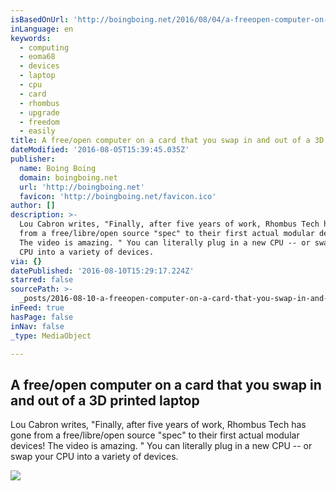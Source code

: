 ```yaml
---
isBasedOnUrl: 'http://boingboing.net/2016/08/04/a-freeopen-computer-on-a-card.html'
inLanguage: en
keywords:
  - computing
  - eoma68
  - devices
  - laptop
  - cpu
  - card
  - rhombus
  - upgrade
  - freedom
  - easily
title: A free/open computer on a card that you swap in and out of a 3D printed laptop
dateModified: '2016-08-05T15:39:45.035Z'
publisher:
  name: Boing Boing
  domain: boingboing.net
  url: 'http://boingboing.net'
  favicon: 'http://boingboing.net/favicon.ico'
author: []
description: >-
  Lou Cabron writes, "Finally, after five years of work, Rhombus Tech has gone
  from a free/libre/open source "spec" to their first actual modular devices!
  The video is amazing. " You can literally plug in a new CPU -- or swap your
  CPU into a variety of devices.
via: {}
datePublished: '2016-08-10T15:29:17.224Z'
starred: false
sourcePath: >-
  _posts/2016-08-10-a-freeopen-computer-on-a-card-that-you-swap-in-and-out-of-a.md
inFeed: true
hasPage: false
inNav: false
_type: MediaObject

---
```

<article style=""><h1>A free/open computer on a card that you swap in and out of a 3D printed laptop</h1><p>Lou Cabron writes, "Finally, after five years of work, Rhombus Tech has gone from a free/libre/open source "spec" to their first actual modular devices! The video is amazing. " You can literally plug in a new CPU -- or swap your CPU into a variety of devices.</p><img src="http://media.boingboing.net/wp-content/uploads/2016/08/eoma-computercard-wallet_jpg_project-body.jpg" /></article>